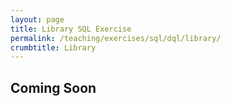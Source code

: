 ```yaml
---
layout: page
title: Library SQL Exercise
permalink: /teaching/exercises/sql/dql/library/
crumbtitle: Library
---
```


## Coming Soon
